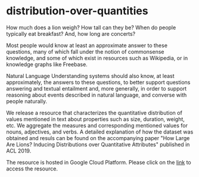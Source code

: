 # distribution-over-quantities

How much does a lion weigh? How tall can they be? When do people typically eat breakfast? And, how long are concerts?

Most people would know at least an approximate answer to these questions, many of which fall under the notion of commonsense knowledge, and some of which exist in resources such as Wikipedia, or in knowledge graphs like Freebase.

Natural Language Understanding systems should also know, at least approximately, the answers to these questions, to better support questions answering and textual entailment and, more generally, in order to support reasoning about events described in natural language, and converse with people naturally.

We release a resource that characterizes the quantitative distribution of values mentioned in text about properties such as size, duration, weight, etc.  We aggregate the measures and corresponding mentioned values for nouns, adjectives, and verbs.  A detailed explanation of how the dataset was obtained and resuls can be found on the accompanying paper "How Large Are Lions? Inducing Distributions over Quantitative Attributes" published in ACL 2019.

The resource is hosted in Google Cloud Platform.  Please click on the [link](https://console.cloud.google.com/storage/browser/measures-grounding/) to access the resource.
